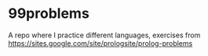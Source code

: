 # 99problems
A repo where I practice different languages, exercises from https://sites.google.com/site/prologsite/prolog-problems
